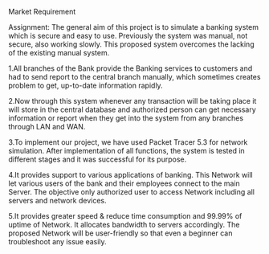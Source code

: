 Market Requirement

Assignment: The general aim of this project is to simulate a banking system which is secure and easy to use. Previously the system was manual, not secure, also working slowly. This proposed system overcomes the lacking of the existing manual system.

1.All branches of the Bank provide the Banking services to customers and had to send report to the central branch manually, which sometimes creates problem to get, up-to-date information rapidly.

2.Now through this system whenever any transaction will be taking place it will store in the central database and authorized person can get necessary information or report when they get into the system from any branches through LAN and WAN.

3.To implement our project, we have used Packet Tracer 5.3 for network simulation. After implementation of all functions, the system is tested in different stages and it was successful for its purpose.

4.It provides support to various applications of banking. This Network will let various users of the bank and their employees connect to the main Server. The objective only authorized user to access Network including all servers and network devices.

5.It provides greater speed & reduce time consumption and 99.99% of uptime of Network. It allocates bandwidth to servers accordingly. The proposed Network will be user-friendly so that even a beginner can troubleshoot any issue easily.
